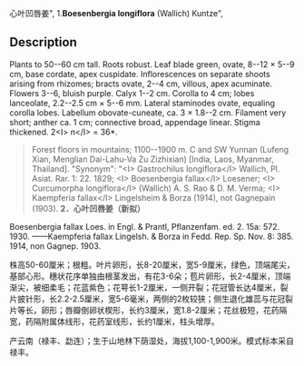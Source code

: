 心叶凹唇姜",
1.**Boesenbergia longiflora** (Wallich) Kuntze",

## Description
Plants to 50--60 cm tall. Roots robust. Leaf blade green, ovate, 8--12 × 5--9 cm, base cordate, apex cuspidate. Inflorescences on separate shoots arising from rhizomes; bracts ovate, 2--4 cm, villous, apex acuminate. Flowers 3--6, bluish purple. Calyx 1--2 cm. Corolla to 4 cm; lobes lanceolate, 2.2--2.5 cm × 5--6 mm. Lateral staminodes ovate, equaling corolla lobes. Labellum obovate-cuneate, ca. 3 × 1.8--2 cm. Filament very short; anther ca. 1 cm; connective broad, appendage linear. Stigma thickened. 2&lt;I&gt; n&lt;/I&gt; = 36*.

> Forest floors in mountains; 1100--1900 m. C and SW Yunnan (Lufeng Xian, Menglian Dai-Lahu-Va Zu Zizhixian) [India, Laos, Myanmar, Thailand].
  "Synonym": "&lt;I&gt; Gastrochilus longiflora&lt;/I&gt; Wallich, Pl. Asiat. Rar. 1: 22. 1829; &lt;I&gt; Boesenbergia fallax&lt;/I&gt; Loesener; &lt;I&gt; Curcumorpha longiflora&lt;/I&gt; (Wallich) A. S. Rao &amp; D. M. Verma; &lt;I&gt; Kaempferia fallax&lt;/I&gt; Lingelsheim &amp; Borza (1914), not Gagnepain (1903).
**2．心叶凹唇姜（新拟）**

Boesenbergia fallax Loes. in Engl. & Prantl, Pflanzenfam. ed. 2. 15a: 572. 1930. ——Kaempferia fallax Lingelsh. & Borza in Fedd. Rep. Sp. Nov. 8: 385. 1914, non Gagnep. 1903.

株高50-60厘米；根粗。叶片卵形，长8-20厘米，宽5-9厘米，绿色，顶端尾尖，基部心形。穗状花序单独由根茎发出，有花3-6朵；苞片卵形，长2-4厘米，顶端渐尖，被细柔毛；花蓝紫色；花萼长1-2厘米，一侧开裂；花冠管长达4厘米，裂片披针形，长2.2-2.5厘米，宽5-6毫米，两侧的2枚较狭；侧生退化雄蕊与花冠裂片等长，卵形；唇瓣倒卵状楔形，长约3厘米，宽1.8-2厘米；花丝极短，花药隔宽，药隔附属体线形，花药室线形，长约1厘米，柱头增厚。

产云南（禄丰、勐连）；生于山地林下荫湿处，海拔1,100-1,900米。模式标本采自禄丰。
